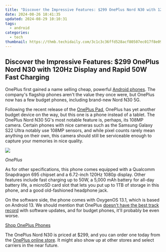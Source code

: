 ```yaml
---
title: "Discover the Impressive Features: $299 OnePlus Nord N30 with 120Hz Display and Rapid 50W Fast Charging"
date: 2024-08-26 18:41:35
updated: 2024-08-29 10:10:31
tags:
  - android
categories:
  - tech
thumbnail: https://thmb.techidaily.com/3c1c3c36ffd528acf80507ec017f8e098843112bc4dbcec6bba024f6534d2781.jpg
---
```


## Discover the Impressive Features: $299 OnePlus Nord N30 with 120Hz Display and Rapid 50W Fast Charging

OnePlus first gained a name selling cheap, powerful [Android phones](https://twitter-videos.techidaily.com/hot-takes-highlight-twitters-trending-topics-for-2024/). The company's flagship phones aren't the value they once were, but OnePlus now has a few budget phones, including brand-new Nord N30 5G.

 Following the recent release of the [OnePlus Pad](https://graphic-issues.techidaily.com/expertise-meets-simplicity-effortless-graphic-driver-update-on-windows-os/), OnePlus has yet another budget device on the way, but this one is a phone instead of a tablet. The OnePlus Nord N30 5G's most notable feature is, perhaps, its 108MP camera. Certain phones with nice cameras such as the Samsung Galaxy S22 Ultra notably use 108MP sensors, and while pixel counts rarely mean anything on their own, this camera should still be serviceable enough to capture your memories in nice quality.

![](https://static1.howtogeekimages.com/wordpress/wp-content/uploads/2023/05/OnePlus-Nord-N30-5G-Image.jpg) 

_OnePlus_

 As for other specifications, this phone comes equipped with a Qualcomm Snapdragon 695 chipset and a 6.72-inch 120Hz 1080p display. Other features include fast charging up to 50W, a 5,000 mAh battery for all-day battery life, a microSD card slot that lets you put up to 1TB of storage in this phone, and a good old-fashioned headphone jack.

 On the software side, the phone comes with OxygenOS 13.1, which is based on Android 13\. We should mention that OnePlus [doesn't have the best track record](https://www.theverge.com/2022/11/30/23484102/oneplus-android-updates-2023-phones-extends-support-period-select-models) with software updates, and for budget phones, it'll probably be even worse.

[Shop OnePlus Phones](https://onepluscom.pxf.io/c/5597632/916678/12532?subId1=UUhtgUeUpU201585&subId2=ehtg&u=https%3A%2F%2Fwww.oneplus.com%2Fus%2Fstore%2Fphone) 

 The OnePlus Nord N30 is priced at $299, and you can order one today from the [OnePlus online store](https://onepluscom.pxf.io/c/5597632/916678/12532?subId1=UUhtgUeUpU201585&subId2=ehtg&u=https%3A%2F%2Fwww.oneplus.com%2Fus%2Fstore%2Fphone). It might also show up at other stores and select carriers in the near future.

<ins class="adsbygoogle"
     style="display:block"
     data-ad-format="autorelaxed"
     data-ad-client="ca-pub-7571918770474297"
     data-ad-slot="1223367746"></ins>



<ins class="adsbygoogle"
     style="display:block"
     data-ad-client="ca-pub-7571918770474297"
     data-ad-slot="8358498916"
     data-ad-format="auto"
     data-full-width-responsive="true"></ins>
